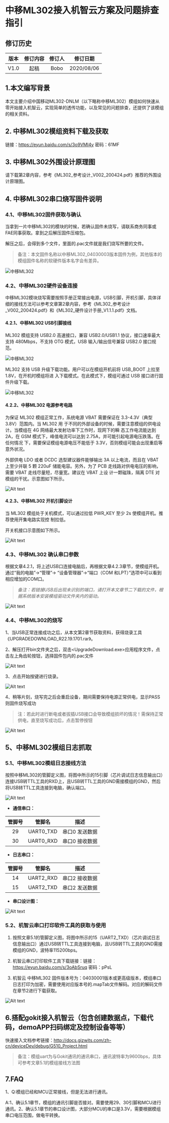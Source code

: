 

# 中移ML302接入机智云方案及问题排查指引

## 修订历史

| 版本        | 修订内容    |  修订人  | 修订日期|
| :------:   | :-----:   | :----: |:----:|
| V1.0        |起稿      |   Bobo    |2020/08/06|


## 1.本文编写背景
本文主要介绍中国移动ML302-DNLM（以下略称中移ML302）模组如何快速从零开始接入机智云，实现简单的透传功能，以及常见的问题排查，还提供了该模组的相关资料。

## 2. 中移ML302模组资料下载及获取
链接：https://eyun.baidu.com/s/3o9VMI4y 密码：61MF

## 3. 中移ML302外围设计原理图

请下载第2章内容，参考《ML302_参考设计_V002_200424.pdf》推荐的外围设计原理图。

## 4. 中移ML302串口烧写固件说明

### 4.1、中移ML302固件获取与确认
当拿到一片中移ML302的模块的时候，若确认固件未烧写，请联系商务同事或FAE同事获取。拿到之后解压固件压缩包。

解压之后，会得到多个文件，里面的.pac文件就是我们烧写所要的文件。

>备注：本文固件名称以中移ML302_04030003版本固件为例，其他版本的模组固件名称的软硬件版本名字会有差异。

![中移ML302](/assets/zh-cn/deviceDev/ML302/ML302_1.png)


### 4.2、中移ML302硬件设备连接
中移ML302模块烧写需要按照手册正常接出电源，USB引脚，开机引脚，具体详细的接线方法可以参考文章第2章内容，参考《ML302_参考设计_V002_200424.pdf》和《ML302_硬件设计手册_V1.1.1.pdf》文档。

#### 4.2.1、中移ML302 USB引脚接线

ML302 模组支持 USB2.0 高速接口，兼容 USB2.0/USB1.1 协议，接口速率最大支持 480Mbps，不支持
OTG 模式，USB 输入/输出信号兼容 USB2.0 接口规范。

![中移ML302](/assets/zh-cn/deviceDev/ML302/ML302_2.png)

ML302 支持 USB 升级下载功能。用户可以在模组开机前将 USB_BOOT 上拉至 1.8V，在开机时模组将进
入下载模式。在此模式下，模组可通过 USB 接口进行固件升级下载。

![中移ML302](/assets/zh-cn/deviceDev/ML302/ML302_3.png)


#### 4.2.2、中移ML302 电源参考电路

为保证 ML302 模组正常工作，系统电源 VBAT 需要保证在 3.3-4.3V（典型 3.8V）范围内。当 ML302 用
于不同的外部设备的时候，需要注意模组的供电设计。当模组在 4G 网络最大发射功率下工作时，现网下的瞬
态工作电流能达到 2A，在 GSM 模式下，峰值电流可以达到 2.75A，并可能引起电源电压跌落。在任何情况
下，需要保证模组电源电压不能低于 3.3V，否则模组可能会出现重启等意外状况。

外部供电 LDO 或者 DCDC 选型建议器件能够输出 3A 以上电流，而且在 VBAT 上至少并联 5 颗 220uF
储能电容。另外，为了 PCB 走线路对供电电压的影响，需要 VBAT 走线尽量短，尽量宽。建议在 VBAT 上设
计一颗磁珠，隔离 DTE 对模组的干扰。示意图如下所示。

![Alt text](/assets/zh-cn/deviceDev/ML302/ML302_4.png)


#### 4.2.3、中移ML302 开机引脚设计

当 ML302 模组处于关机模式，可以通过拉低 PWR_KEY 至少 2s 使模组开机。推荐使用开集电路实现控
制拉低。

开关机接口示意图如下所示。

![Alt text](/assets/zh-cn/deviceDev/ML302/ML302_5.png)

### 4.3、中移ML302 确认串口参数

根据文章4.2.1，将上述USB口连接电脑后，再根据文章4.2.3章节，使模组开机。通过“我的电脑”->“管理”-> “设备管理器”->“端口（COM 和LPT）”选项中可以看到相应增加的COM口。

>*备注：若链接USB后出现未识别的端口，请打开本文章节二下载的文件，根据系统版本安装模组驱动文件夹内的驱动。*

![Alt text](/assets/zh-cn/deviceDev/ML302/ML302_6.png)

### 4.4、中移ML302的烧写

1、当USB正常连接成功之后，从本文第2章节获取资料，获得烧录工具《UPGRADEDOWNLOAD_R22.19.1701.rar》。

2、解压打开bin文件夹之后，双击<UpgradeDownload.exe>应用程序文件，点击左上角齿轮按钮，选择固件包内的.pac文件

![Alt text](/assets/zh-cn/deviceDev/ML302/ML302_7.png)

3、点击开始按键进行烧录。

![Alt text](/assets/zh-cn/deviceDev/ML302/ML302_8.png)

4、稍等片刻，烧写完之后会重启设备，期间需要保持电源正常供电，显示PASS则固件烧写成功
> 注：若此时进行断电或者拔插USB接口会导致模组损坏的情况！需保持正常供电，直至烧写成功后，点击暂停按钮

![Alt text](/assets/zh-cn/deviceDev/ML302/ML302_9.png)


## 5、中移ML302模组日志抓取

### 5.1、中移ML302模组日志接线方法
按照中移ML302的管脚定义图，将图中所示的15引脚（芯片调试日志信息输出口）连接USB转TTL工具的RXD上，且USB转TTL工具的GND需接模组的GND，然后将USB转TTL工具连接到电脑，确认端口。

![Alt text](/assets/zh-cn/deviceDev/ML302/ML302_10.png)

- **通信串口：**

| 管脚号 | 管脚名 | 描述 |
| :-: | :-: | :-: |
| 29 | UART0_TXD | 串口0 发送数据 |
| 30 | UART0_RXD | 串口0 接收数据 |

- **日志串口：**

| 管脚号 | 管脚名 | 描述 |
| :-: | :-: | :-: |
| 14 | UART2_RXD | 串口2 接收数据 |
| 15 | UART2_TXD | 串口2 发送数据 |


- **串口设计图：**

![Alt text](/assets/zh-cn/deviceDev/ML302/ML302_11.png)

### 5.2、机智云串口打印软件工具的获取与使用

1. 按照文章5.1的管脚定义图，将图中所示的15（UART2_TXD）（芯片调试日志信息输出口）通过USB转TTL工具连接到电脑，且USB转TTL工具的GND需接模组的GND，波特率115200bps。

2. 机智云串口打印软件工具下载链接：链接：https://eyun.baidu.com/s/3oAbSruq 密码：pPsL

3. 机智云 中移ML302 固件版本号为：04030001版本或更高级版本，模组串口日志打印为加密，需要使用对应版本号的.mapTab文件解码。对应的解码文件在章节2进行下载获取。

![Alt text](/assets/zh-cn/deviceDev/ML302/ML302_12.png)

## 6.搭配gokit接入机智云（包含创建数据点，下载代码，demoAPP扫码绑定及控制设备等等）
快速接入文档参考链接：http://docs.gizwits.com/zh-cn/deviceDev/debug/G510_Project.html

>备注：模组uart为与Gokit通讯的通讯串口，通讯波特率为9600bps，具体可参考文章5.1的模组接线方法图

## 7.FAQ

1、Q:模组已经和MCU正常接线，但是无法进行通讯。

 A:1、确认5.1章节，模组的通讯引脚是否接对。需要使用29、30引脚和MCU进行通讯。2、确认5.1章节的串口设计图，大部分MCU的串口是3.3V，需要根据模组串口电压范围，做电平转换。

